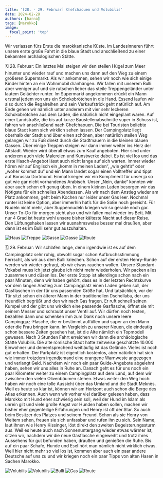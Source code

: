 ```yaml
---
title: '[28. - 29. Februar] Chefchaouen und Volubilis'
date: 2024-02-28
authors: [hanna]
tags: [Marokko]
image:
  focal_point: 'top'
---
```

Wir verlassen fürs Erste die marokkanische Küste. Im Landesinneren führt unsere erste große Fahrt in die blaue Stadt und anschließend zu einer bekannten archäologischen Stätte.

<!--more-->

🗓️ 28. Februar: Ein letztes Mal steigen wir den steilen Hügel zum Meer hinunter und wieder rauf und machen uns dann auf den Weg zu einem größeren Supermarkt. Als wir ankommen, sehen wir noch wie sich einige Kinder hinten an ein Wohnmobil dranhängen. Wir fallen mit unserem Bulli aber weniger auf und sie rutschen lieber das steile Treppengeländer unter lautem Gelächter runter. Im Supermarkt angekommen drückt ein Mann erstmal jedem von uns ein Schokobrötchen in die Hand. Essend laufen wir also durch die Regalreihen und sein Verkaufstrick geht natürlich auf. Am Ende gehen wir nämlich unter anderem mit vier sehr leckeren Schokobrötchen aus dem Laden, die natürlich nicht eingeplant waren. Auf einer Landstraße, die bis auf kurze Baustellenabschnitte super in Schuss ist, fahren wir anschließend nach Chefchaouen. Die bei Touristen beliebte blaue Stadt kann sich wirklich sehen lassen. Der Campingplatz liegt oberhalb der Stadt und über einen schönen, aber natürlich steilen Weg gelangen wir zu Fuß direkt durch die Stadtmauern in die kleinen blauen Gassen. Über einige Treppen steigen wir dann immer weiter ins Herz der Altstadt. Wieder wird überall etwas zum Kauf angeboten. Hier sind unter anderem auch viele Malereien und Kunstwerke dabei. Es ist viel los und das erste Hasch-Angebot lässt auch nicht lange auf sich warten. Immer wieder hören wir auf Englisch ein „komm in meinen Laden“, „wie geht’s“ oder „woher kommst du“ und ein Mann landet sogar einen Volltreffer und tippt auf Borussia Dortmund. Einmal kriegen wir ein Kompliment für unser ja so gut wie gar nicht vorhandenes Arabisch. Unser „Nein, danke“ konnten wir aber auch schon oft genug üben. In einem kleinen Laden besorgen wir das Nötigste für ein schnelles Abendessen. Als wir nach dem Anstieg wieder am Platz ankommen, geht beim Kochen nur leider unser Gas leer. Nochmal runter ist keine Option, aber immerhin hat’s für die Soße noch gereicht. Für Nudeln nicht mehr, aber Suppennudeln kriegen wir so gerade noch gar. Unser To-Do für morgen steht also und wir fallen mal wieder ins Bett. Mit nur 4 Grad ist heute wohl unsere bisher kälteste Nacht auf dieser Reise. Den Lüftungshaken lassen wir ausnahmsweise besser mal draußen, aber dann ist es im Bulli sehr gut auszuhalten.

<img src="Haus.jpg" alt="Haus" caption="">

<img src="Treppe.jpg" alt="Treppe" caption=" ">

<img src="Gruen.jpg" alt="Gasse" caption=" ">

<img src="Gasse.jpg" alt="Gasse" caption=" ">

<img src="Route_28.02.24.jpg" alt="Route" caption=" ">

🗓️ 29. Februar: Wir schlafen lange, denn irgendwie ist es auf dem Campingplatz sehr ruhig, obwohl sogar schon Aufbruchsstimmung herrscht, als wir aus dem Bulli kriechen. Schon auf der ersten Henry-Runde werden wir wieder gefragt, ob wir etwas rauchen wollen. Unsere Standard-Vokabel muss ich jetzt glaube ich nicht mehr wiederholen. Wir packen alles zusammen und düsen los. Der erste Stopp ist allerdings schon nach ein paar Minuten, denn wir haben gehört, dass es in der letzten Rechtskurve vor dem langen Anstieg zum Campingplatz einen Laden geben soll, der Gasflaschen in der für uns passenden Größe hat. Und tatsächlich, vor der Tür sitzt schon ein älterer Mann in der traditionellen Dschellaba, der uns freundlich begrüßt und den wir nach Gas fragen. Er ruft schnell seinen Kumpel und der gibt uns wirklich eine passende Gasflasche, öffnet sie mit seinem Messer und schraubt unser Ventil auf. Wir dürfen noch testen, bezahlen dann und schenken ihm zum Dank noch unsere leere Campinggaz-Flasche, die er bestimmt auffüllen und super an den Mann oder die Frau bringen kann. Im Vergleich zu unserer Neuen, die eindeutig schon bessere Zeiten gesehen hat, ist die Alte nämlich ein Topmodell gewesen. Nach 3 Stunden Fahrt erreichen wir dann die archäologische Stätte Volubilis. Die alte römische Stadt hatte zeitweise geschätzte 10.000 Einwohner und dementsprechend weitläufig ist das Gelände. Vieles ist noch gut erhalten. Der Parkplatz ist eigentlich kostenlos, aber natürlich hat sich wie immer trotzdem irgendjemand eine orangene Warnweste angezogen und verlangt Geld. Nachdem wir noch ein paar Guide-Angebote abgelehnt haben, sehen wir uns alles in Ruhe an. Danach geht es für uns noch ein paar Kilometer weiter zu einem Campingplatz auf dem Land, auf dem wir zwischen den vielen Olivenbäumen stehen. Etwas weiter den Weg hoch haben wir noch eine tolle Aussicht über das Umland und die Stadt Meknès. Weil es heute so klar ist, können wir am Horizont auch schon die Berge des Atlas erkennen. Auch wenn wir vorher viel darüber gelesen haben, dass Marokko mit Hund eher schwierig sein soll, weil der Hund im Islam als unrein gilt und viele große Angst vor Hunden haben sollen, machen wir bisher eher gegenteilige Erfahrungen und Henry ist oft der Star. So auch beim Besitzer des Platzes und seinem Freund. Schon als sie Henry von Weitem sehen, freuen sie sich unfassbar und rufen ihn zu sich. Sein Name, laut ihnen wie Henry Kissinger, löst direkt den zweiten Begeisterungssturm aus. Weil es heute auch nach Sonnenuntergang wieder etwas wärmer ist, sitzen wir, nachdem wir die neue Gasflasche eingeweiht und trotz ihres Aussehens für gut befunden haben, draußen und genießen die Ruhe. Bis auf ein paar Schafe, Hunde und Esel hört man nämlich nicht wirklich etwas. Weil hier nicht mehr so viel los ist, kommen aber auch ein paar andere Deutsche auf uns zu und wir kriegen noch ein paar Tipps von alten Hasen in Sachen Marokko.

<img src="Volubilis.jpg" alt="Volubilis" caption="">

<img src="Fliesen.jpg" alt="Volubilis" caption="">

<img src="Bulli.jpg" alt="Bulli" caption="">

<img src="Gas.jpg" alt="Gas" caption="">

<img src="Route_29.02.24.jpg" alt="Route" caption=" ">